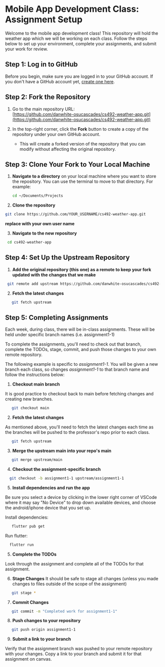 # Mobile App Development Class: Assignment Setup

Welcome to the mobile app development class! This repository will hold the weather app which we will be working on each class. 
Follow the steps below to set up your environment, complete your assignments, and submit your work for review.

## Step 1: Log in to GitHub

Before you begin, make sure you are logged in to your GitHub account. If you don't have a GitHub account yet, [create one here](https://github.com/join).

## Step 2: Fork the Repository

1. Go to the main repository URL:  
   [https://github.com/danwhite-osucascades/cs492-weather-app.git](https://github.com/danwhite-osucascades/cs492-weather-app.git)

2. In the top-right corner, click the **Fork** button to create a copy of the repository under your own GitHub account.  
   - This will create a forked version of the repository that you can modify without affecting the original repository.

## Step 3: Clone Your Fork to Your Local Machine

1. **Navigate to a directory** on your local machine where you want to store the repository. You can use the terminal to move to that directory. For example:
   ```bash
   cd ~/Documents/Projects
   ```

2. **Clone the repository**
  ```bash
  git clone https://github.com/YOUR_USERNAME/cs492-weather-app.git  
  ```

**replace with your own user name**

3. **Navigate to the new repository**
  ```bash
   cd cs492-weather-app
  ```

## Step 4: Set Up the Upstream Repository
1. **Add the original repository (this one) as a remote to keep your fork updated with the changes that we make**
  ```bash
   git remote add upstream https://github.com/danwhite-osucascades/cs492-weather-app.git
  ```

2. **Fetch the latest changes**
  ```bash
     git fetch upstream
  ```

## Step 5: Completing Assignments

Each week, during class, there will be in-class assignments. These will be held under specific branch names (i.e. assignment1-1)

To complete the assignments, you'll need to check out that branch, complete the TODOs, stage, commit, and push those changes to your own remote repository.

The following example is specific to *assignment1-1*. You will be given a new branch each class, so changes *assignment1-1* to that branch name and follow the instructions below:

1. **Checkout main branch**

It is good practice to checkout back to main before fetching changes and creating new branches.
  ```bash
     git checkout main
  ```

2. **Fetch the latest changes**
   
As mentioned above, you'll need to fetch the latest changes each time as the branches will be pushed to the professor's repo prior to each class.
  ```bash
     git fetch upstream
  ```

3. **Merge the upstream main into your repo's main**
  ```bash
     git merge upstream/main
  ```

4. **Checkout the assignment-specific branch**
  ```bash
    git checkout -b assignment1-1 upstream/assignment1-1
  ```

5. **Install dependencies and run the app**

Be sure you select a device by clicking in the lower right corner of VSCode where it may say "No Device" to drop down available devices, and choose the android/iphone device that you set up.

Install dependencies:

```bash
   flutter pub get
```

Run flutter:

```bash
  flutter run
```

5. **Complete the TODOs**

Look through the assignment and complete all of the TODOs for that assignment.

6. **Stage Changes**
It should be safe to stage all changes (unless you made changes to files outside of the scope of the assignment)
  ```bash
     git stage *
  ```

7. **Commit Changes**
  ```bash
     git commit -m "Completed work for assignment1-1"
  ```

8. **Push changes to your repository**
  ```bash
     git push origin assignment1-1
  ```

9. **Submit a link to your branch**
   
Verify that the assignment branch was pushed to your remote repository with your changes. Copy a link to your branch and submit it for that assignment on canvas.
